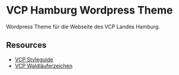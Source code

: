 # VCP Hamburg Wordpress Theme

Wordpress Theme für die Webseite des VCP Landes Hamburg.

## Resources
- [VCP Styleguide](http://www.vcp.de/fileadmin/grafiken_vcp/vcp-cd-2015/VCP-Gestaltunsrichtlinien_web_V1.pdf)
- [VCP Waldläuferzeichen](http://www.vcp.de/pfadfinden/vcp-waldlaeuferzeichen/)
